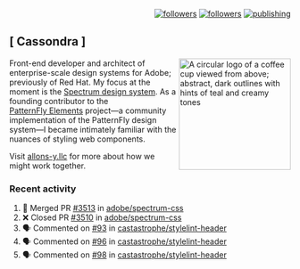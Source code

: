 <p align="right"><a rel="me" href="https://front-end.social/@castastrophe">
    <img alt="followers" title="Follow me on Mastodon" src="https://img.shields.io/mastodon/follow/109297102751309835?domain=https%3A%2F%2Ffront-end.social&label=Follow&logo=mastodon&logoColor=white&style=for-the-badge&labelColor=008080&color=006969"/></a>
  <a href="https://codepen.io/castastrophe/">
    <img alt="followers" title="Follow me on CodePen" src="https://img.shields.io/badge/23-1?color=640464&labelColor=7c007c&style=for-the-badge&logo=codepen&label=Follow"/></a>
<a href="https://castastrophe.medium.com/">
    <img alt="publishing" title="View articles on Medium" src="https://img.shields.io/badge/107-1?color=666&labelColor=444&label=subscribe&logo=medium&logoColor=white&style=for-the-badge"/></a>
</p>

## [&nbsp;Cassondra&nbsp;]

<img align="right" src="https://github-production-user-asset-6210df.s3.amazonaws.com/1840295/253016758-ba468774-1cd3-42c2-8f43-947b5eeb5edf.png" height="200" alt="A circular logo of a coffee cup viewed from above; abstract, dark outlines with hints of teal and creamy tones">

Front-end developer and architect of enterprise-scale design systems for Adobe; previously of Red Hat. My focus at the moment is the [Spectrum design system](https://github.com/adobe/spectrum-css). As a founding contributor to the [PatternFly&nbsp;Elements](https://github.com/patternfly/patternfly-elements) project&mdash;a community implementation of the PatternFly design system&mdash;I became intimately familiar with the nuances of styling web components.

Visit [allons-y.llc](http://allons-y.llc/) for more about how we might work together.

### Recent activity

<!--START_SECTION:activity-->
1. 🎉 Merged PR [#3513](https://github.com/adobe/spectrum-css/pull/3513) in [adobe/spectrum-css](https://github.com/adobe/spectrum-css)
2. ❌ Closed PR [#3510](https://github.com/adobe/spectrum-css/pull/3510) in [adobe/spectrum-css](https://github.com/adobe/spectrum-css)
3. 🗣 Commented on [#93](https://github.com/castastrophe/stylelint-header/pull/93#issuecomment-2605962689) in [castastrophe/stylelint-header](https://github.com/castastrophe/stylelint-header)
4. 🗣 Commented on [#96](https://github.com/castastrophe/stylelint-header/pull/96#issuecomment-2605962627) in [castastrophe/stylelint-header](https://github.com/castastrophe/stylelint-header)
5. 🗣 Commented on [#98](https://github.com/castastrophe/stylelint-header/pull/98#issuecomment-2605962559) in [castastrophe/stylelint-header](https://github.com/castastrophe/stylelint-header)
<!--END_SECTION:activity-->
